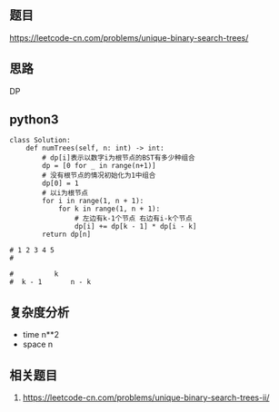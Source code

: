 ## 题目
https://leetcode-cn.com/problems/unique-binary-search-trees/

## 思路
DP


## python3
```python3
class Solution:
    def numTrees(self, n: int) -> int:
        # dp[i]表示以数字i为根节点的BST有多少种组合
        dp = [0 for _ in range(n+1)]
        # 没有根节点的情况初始化为1中组合
        dp[0] = 1
        # 以i为根节点
        for i in range(1, n + 1):
            for k in range(1, n + 1):
                # 左边有k-1个节点 右边有i-k个节点
                dp[i] += dp[k - 1] * dp[i - k]
        return dp[n]

# 1 2 3 4 5
# 

#          k
#  k - 1       n - k
```

## 复杂度分析
* time n**2
* space n

## 相关题目
1. https://leetcode-cn.com/problems/unique-binary-search-trees-ii/
